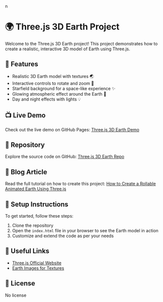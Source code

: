 <!DOCTYPE html> n
<html lang="en">
<head>
  <meta charset="UTF-8">
  <meta name="viewport" content="width=device-width, initial-scale=1.0">
</head>
<body>
  <h1>🌍 Three.js 3D Earth Project</h1>
  <p>Welcome to the Three.js 3D Earth project! This project demonstrates how to create a realistic, interactive 3D model of Earth using Three.js.</p>

  <h2>🚀 Features</h2>
  <ul>
    <li>Realistic 3D Earth model with textures 🌏</li>
    <li>Interactive controls to rotate and zoom 🔄</li>
    <li>Starfield background for a space-like experience ✨</li>
    <li>Glowing atmospheric effect around the Earth 🌟</li>
    <li>Day and night effects with lights 💡</li>
  </ul>

  <h2>📺 Live Demo</h2>
  <p>Check out the live demo on GitHub Pages: <a class="link" href="https://pathumsandeepa.github.io/Three-JS-3D-Earth/" target="_blank">Three.js 3D Earth Demo</a></p>

  <h2>📂 Repository</h2>
  <p>Explore the source code on GitHub: <a class="link" href="https://github.com/PathumSandeepa/Three-JS-3D-Earth" target="_blank">Three.js 3D Earth Repo</a></p>

  <h2>📝 Blog Article</h2>
  <p>Read the full tutorial on how to create this project: <a class="link" href="https://medium.com/@pathumsandeepa13/how-to-create-a-rollable-animated-earth-using-three-js-4789f8365b6f" target="_blank">How to Create a Rollable Animated Earth Using Three.js</a></p>

  <h2>🔧 Setup Instructions</h2>
  <p>To get started, follow these steps:</p>
  <ol>
    <li>Clone the repository</li>
    <li>Open the <code>index.html</code> file in your browser to see the Earth model in action</li>
    <li>Customize and extend the code as per your needs</li>
  </ol>

  <h2>🔗 Useful Links</h2>
  <ul>
    <li><a class="link" href="https://threejs.org/" target="_blank">Three.js Official Website</a></li>
    <li><a class="link" href="https://planetpixelemporium.com/earth.html" target="_blank">Earth Images for Textures</a></li>
  </ul>

  <h2>📜 License</h2>
  <p>No license</p>
</body>
</html>
